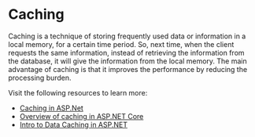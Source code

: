 # Caching

Caching is a technique of storing frequently used data or information in a local memory, for a certain time period. So, next time, when the client requests the same information, instead of retrieving the information from the database, it will give the information from the local memory. The main advantage of caching is that it improves the performance by reducing the processing burden.

Visit the following resources to learn more:

- [Caching in ASP.Net](https://www.c-sharpcorner.com/UploadFile/2072a9/caching-in-Asp-Net/)
- [Overview of caching in ASP.NET Core](https://learn.microsoft.com/en-us/aspnet/core/performance/caching/overview?view=aspnetcore-7.0)
- [Intro to Data Caching in ASP.NET](https://www.tutorialspoint.com/asp.net/asp.net_data_caching.htm)
